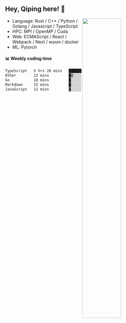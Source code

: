

## Hey, Qiping here! :wave:

[<img align="right" width="50%" src="https://github-readme-stats.vercel.app/api?username=ppppqp&theme=dark&show_icons=true">](https://metrics.lecoq.io/ppppqp?template=classic)



-   Language: Rust / C++ / Python / Golang / Javascript / TypeScript
-   HPC: MPI / OpenMP / Cuda
-   Web: ECMAScript / React / Webpack / Next / wasm / docker
-   ML: Pytorch



#### :bar_chart: Weekly coding time

<!--START_SECTION:waka-->

```txt
TypeScript   5 hrs 26 mins   ███████████████████▒░░░░░   77.40 %
Other        22 mins         █▒░░░░░░░░░░░░░░░░░░░░░░░   05.27 %
Go           18 mins         █░░░░░░░░░░░░░░░░░░░░░░░░   04.33 %
Markdown     15 mins         █░░░░░░░░░░░░░░░░░░░░░░░░   03.76 %
JavaScript   12 mins         ▓░░░░░░░░░░░░░░░░░░░░░░░░   02.98 %
```

<!--END_SECTION:waka-->
